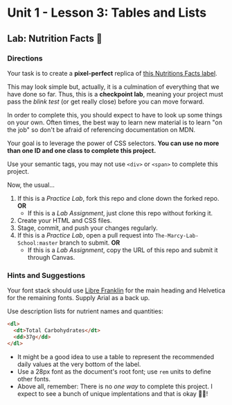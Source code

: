 # Unit 1 - Lesson 3: Tables  and Lists
## Lab: Nutrition Facts 🍇

### Directions
Your task is to create a **pixel-perfect** replica of [this Nutritions Facts label](http://d3jtzah944tvom.cloudfront.net/lesson_5/nutrition_facts_label/label.html).

This may look simple but, actually, it is a culmination of everything that we have done so far. Thus, this is a **checkpoint lab**, meaning your project must pass the _blink test_ (or get really close) before you can move forward.

In order to complete this, you should expect to have to look up some things on your own. Often times, the best way to learn new material is to learn "on the job" so don't be afraid of referencing documentation on MDN.

Your goal is to leverage the power of CSS selectors. **You can use no more than one ID and one class to complete this project.**

Use your semantic tags, you may not use `<div>` or `<span>` to complete this project.

Now, the usual...
  1. If this is a *Practice Lab*, fork this repo and clone down the forked repo. **OR**
      * If this is a *Lab Assignment*, just clone this repo without forking it.
  2. Create your HTML and CSS files.
  3. Stage, commit, and push your changes regularly.
  4. If this is a *Practice Lab*, open a pull request into `The-Marcy-Lab-School:master` branch to submit. **OR**
      * If this is a *Lab Assignment*, copy the URL of this repo and submit it through Canvas. 
  

### Hints and Suggestions
Your font stack should use [Libre Franklin](https://fonts.google.com/specimen/Libre+Franklin) for the main heading and Helvetica for the remaining fonts. Supply Arial as a back up.

Use description lists for nutrient names and quantities:
  ```html
  <dl>
    <dt>Total Carbohydrates</dt>
    <dd>37g</dd>
  </dl>
  ```
* It might be a good idea to use a table to represent the recommended daily values at the very bottom of the label.
* Use a 28px font as the document's root font; use `rem` units to define other fonts.
* Above all, remember: There is no _one way_ to complete this project. I expect to see a bunch of unique implentations and that is okay 👌🏾!
